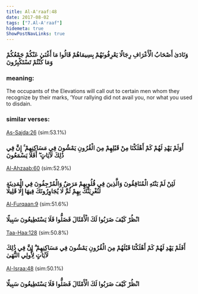 ```yaml
---
title: Al-A'raaf:48
date: 2017-08-02
tags: ["7.Al-A'raaf"]
hidemeta: true 
ShowPostNavLinks: true 
---
```

### وَنَادَىٰ أَصْحَابُ الْأَعْرَافِ رِجَالًا يَعْرِفُونَهُمْ بِسِيمَاهُمْ قَالُوا مَا أَغْنَىٰ عَنْكُمْ جَمْعُكُمْ وَمَا كُنْتُمْ تَسْتَكْبِرُونَ
### meaning: 
The occupants of the Elevations will call out to certain men whom they recognize by their marks, ‘Your rallying did not avail you, nor what you used to disdain.
### similar verses: 

[As-Sajda:26](/32/26) (sim:53.1%)

### أَوَلَمْ يَهْدِ لَهُمْ كَمْ أَهْلَكْنَا مِنْ قَبْلِهِمْ مِنَ الْقُرُونِ يَمْشُونَ فِي مَسَاكِنِهِمْ ۚ إِنَّ فِي ذَٰلِكَ لَآيَاتٍ ۖ أَفَلَا يَسْمَعُونَ

[Al-Ahzaab:60](/33/60) (sim:52.9%)

### لَئِنْ لَمْ يَنْتَهِ الْمُنَافِقُونَ وَالَّذِينَ فِي قُلُوبِهِمْ مَرَضٌ وَالْمُرْجِفُونَ فِي الْمَدِينَةِ لَنُغْرِيَنَّكَ بِهِمْ ثُمَّ لَا يُجَاوِرُونَكَ فِيهَا إِلَّا قَلِيلًا

[Al-Furqaan:9](/25/9) (sim:51.6%)

### انْظُرْ كَيْفَ ضَرَبُوا لَكَ الْأَمْثَالَ فَضَلُّوا فَلَا يَسْتَطِيعُونَ سَبِيلًا

[Taa-Haa:128](/20/128) (sim:50.8%)

### أَفَلَمْ يَهْدِ لَهُمْ كَمْ أَهْلَكْنَا قَبْلَهُمْ مِنَ الْقُرُونِ يَمْشُونَ فِي مَسَاكِنِهِمْ ۗ إِنَّ فِي ذَٰلِكَ لَآيَاتٍ لِأُولِي النُّهَىٰ

[Al-Israa:48](/17/48) (sim:50.1%)

### انْظُرْ كَيْفَ ضَرَبُوا لَكَ الْأَمْثَالَ فَضَلُّوا فَلَا يَسْتَطِيعُونَ سَبِيلًا
